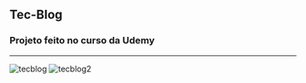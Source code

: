 ## Tec-Blog

### Projeto feito no curso da Udemy 

<hr> 

![tecblog](https://user-images.githubusercontent.com/70242822/142034304-be197caf-9392-4588-9c83-6b61e9882702.jpg)
![tecblog2](https://user-images.githubusercontent.com/70242822/142034341-04523d6d-ac6a-4760-8ea1-bb0e2b7fe9de.jpg)
